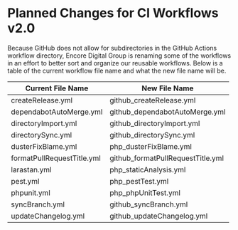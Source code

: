 # Planned Changes for CI Workflows v2.0

Because GitHub does not allow for subdirectories in the GitHub Actions workflow directory, Encore Digital Group is renaming some of the workflows
in an effort to better sort and organize our reusable workflows. Below is a table of the current workflow file name and what the new file name will be.

| Current File Name          | New File Name                     |
|----------------------------|-----------------------------------|
| createRelease.yml          | github_createRelease.yml          |
| dependabotAutoMerge.yml    | github_dependabotAutoMerge.yml    |
| directoryImport.yml        | github_directoryImport.yml        |
| directorySync.yml          | github_directorySync.yml          |
| dusterFixBlame.yml         | php_dusterFixBlame.yml            |
| formatPullRequestTitle.yml | github_formatPullRequestTitle.yml |
| larastan.yml               | php_staticAnalysis.yml            |
| pest.yml                   | php_pestTest.yml                  |
| phpunit.yml                | php_phpUnitTest.yml               |
| syncBranch.yml             | github_syncBranch.yml             |
| updateChangelog.yml        | github_updateChangelog.yml        |
